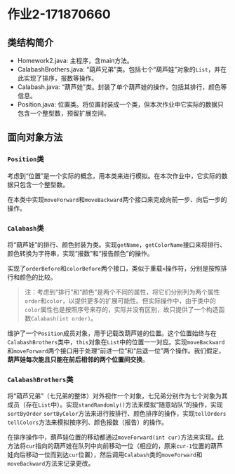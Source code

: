 # 作业2-171870660

## 类结构简介

* Homework2.java: 主程序，含main方法。
* CalabashBrothers.java: “葫芦兄弟”类。包括七个“葫芦娃”对象的`List`，并在此实现了排序，报数等操作。
* Calabash.java: “葫芦娃”类。封装了单个葫芦娃的操作，包括其排行，颜色等信息。
* Position.java: 位置类。将位置封装成一个类，但本次作业中它实际的数据只包含一个整型数，预留扩展空间。

## 面向对象方法

### `Position`类
考虑到“位置”是一个实际的概念，用本类来进行模拟。在本次作业中，它实际的数据只包含一个整型数。

在本类中实现`moveForward`和`moveBackward`两个接口来完成向前一步、向后一步的操作。

### `Calabash`类
将“葫芦娃”的排行、颜色封装为类。实现`getName`，`getColorName`接口来将排行、颜色转换为字符串，实现“报数”和“报告颜色”的操作。

实现了`orderBefore`和`colorBefore`两个接口，类似于重载`<`操作符，分别是按照排行和颜色的比较。

> 注：考虑到“排行”和“颜色”是两个不同的属性，将它们分别列为两个属性`order`和`color`，以提供更多的扩展可能性。但实际操作中，由于类中的`color`属性也是按照序号来存的，实际并没有区别，故只提供了一个构造函数`Calabash(int order)`。

维护了一个`Position`成员对象，用于记载改葫芦娃的位置。这个位置始终与在`CalabashBrothers`类中，`this`对象在`List`中的位置一一对应。实现`moveBackward`和`moveForward`两个接口用于处理“前进一位”和“后退一位”两个操作。我们假定，**葫芦娃每次能且只能在前后相邻的两个位置间交换**。

### `CalabashBrothers`类

将“葫芦兄弟”（七兄弟的整体）对外视作一个对象，七兄弟分别作为七个对象为其成员（存在`List`中）。实现`standRandomly()`方法来模拟“随意站队”的操作，实现`sortByOrder` `sortByColor`方法来进行按排行、颜色排序的操作，实现`tellOrders` `tellColors`方法来模拟按序列、颜色报数（报告）的操作。

在排序操作中，葫芦娃位置的移动都通过`moveForward(int cur)`方法来实现。此方法将`cur`指向的葫芦娃在队列中向前移动一位（相应的，原来`cur-1`位置的葫芦娃向后移动一位而到达`cur`位置），然后调用`Calabash`类的`moveForward`和`moveBackward`方法来记录更改。